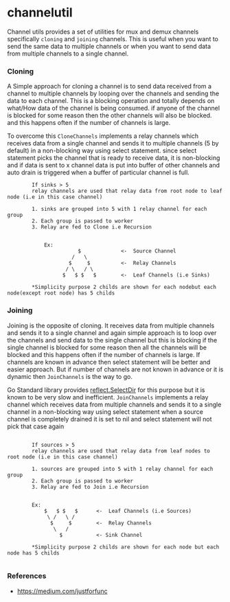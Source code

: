 # channelutil

Channel utils provides a set of utilities for mux and demux channels specifically `cloning` and `joining` channels.
This is useful when you want to send the same data to multiple channels or when you want to send data from multiple channels to a single channel.

### Cloning

A Simple approach for cloning a channel is to send data received from a channel to multiple channels by looping over the channels and sending the data to each channel.
This is a blocking operation and totally depends on what/How data of the channel is being consumed. if anyone of the channel is blocked for some reason then the other channels will also be blocked.
and this happens often if the number of channels is large.

To overcome this `CloneChannels` implements a relay channels which receives data from a single channel and sends it to multiple channels (5 by default) in a non-blocking way using select statement.
since select statement picks the channel that is ready to receive data, it is non-blocking and if data is sent to x channel data is put into buffer of other channels and auto drain is triggered
when a buffer of particular channel is full.

```	
		If sinks > 5
		relay channels are used that relay data from root node to leaf node (i.e in this case channel)

		1. sinks are grouped into 5 with 1 relay channel for each group
		2. Each group is passed to worker
		3. Relay are fed to Clone i.e Recursion
	
	
			Ex:
					   $ 			 <-  Source Channel
				     /   \
				    $  	  $			 <-  Relay Channels
			       / \ 	 / \
			      $   $ $   $		 <-  Leaf Channels (i.e Sinks)

		*Simplicity purpose 2 childs are shown for each nodebut each node(except root node) has 5 childs
```	

### Joining

Joining is the opposite of cloning. It receives data from multiple channels and sends it to a single channel and again simple approach is to loop over the channels and send data to the single channel
but this is blocking if the single channel is blocked for some reason then all the channels will be blocked and this happens often if the number of channels is large. If channels are known in advance then
select statement will be better and easier approach. But if number of channels are not known in advance or it is dynamic then `JoinChannels` is the way to go.

Go Standard library provides [reflect.SelectDir](https://pkg.go.dev/reflect#SelectDir) for this purpose but it is known to be very slow and inefficient. `JoinChannels` implements a relay channel which receives data from multiple channels and sends it to a single channel in a non-blocking way using select statement when a source channel is completely drained it is set to nil and select statement will not pick that case again

```
	
		If sources > 5
		relay channels are used that relay data from leaf nodes to root node (i.e in this case channel)

		1. sources are grouped into 5 with 1 relay channel for each group
		2. Each group is passed to worker
		3. Relay are fed to Join i.e Recursion
	
	
		Ex:
			$   $ $   $		 <-  Leaf Channels (i.e Sources)
			 \ /   \ /
		      $  	$		 <-  Relay Channels
			   \   /
			     $           <- Sink Channel

		*Simplicity purpose 2 childs are shown for each node but each node has 5 childs
	
```

### References

- https://medium.com/justforfunc